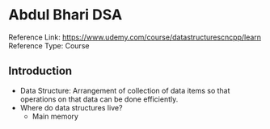 # Abdul Bhari DSA

Reference Link: https://www.udemy.com/course/datastructurescncpp/learn
Reference Type: Course


## Introduction

- Data Structure: Arrangement of collection of data items so that operations on that data can be done efficiently.
- Where do data structures live? 
	- Main memory